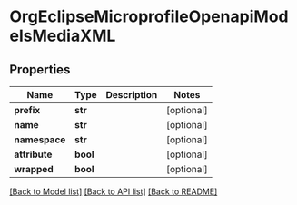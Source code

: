 # OrgEclipseMicroprofileOpenapiModelsMediaXML

## Properties
Name | Type | Description | Notes
------------ | ------------- | ------------- | -------------
**prefix** | **str** |  | [optional] 
**name** | **str** |  | [optional] 
**namespace** | **str** |  | [optional] 
**attribute** | **bool** |  | [optional] 
**wrapped** | **bool** |  | [optional] 

[[Back to Model list]](../README.md#documentation-for-models) [[Back to API list]](../README.md#documentation-for-api-endpoints) [[Back to README]](../README.md)

